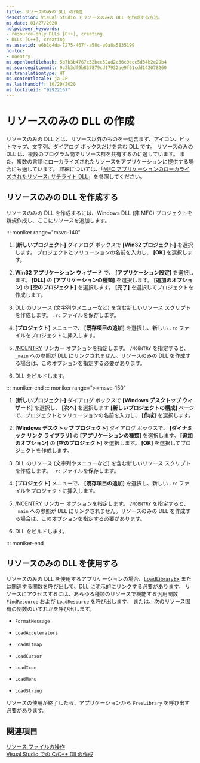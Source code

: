 ```yaml
---
title: リソースのみの DLL の作成
description: Visual Studio でリソースのみの DLL を作成する方法。
ms.date: 01/27/2020
helpviewer_keywords:
- resource-only DLLs [C++], creating
- DLLs [C++], creating
ms.assetid: e6b1d4da-7275-467f-a58c-a0a8a5835199
no-loc:
- noentry
ms.openlocfilehash: 5b7b3b4767c32bce52ad2c36c9ecc5d34b2e29b4
ms.sourcegitcommit: 9c2b3df9b837879cd17932ae9f61cdd142078260
ms.translationtype: HT
ms.contentlocale: ja-JP
ms.lasthandoff: 10/29/2020
ms.locfileid: "92922167"
---
```

# <a name="creating-a-resource-only-dll"></a>リソースのみの DLL の作成

リソースのみの DLL とは、リソース以外のものを一切含まず、アイコン、ビットマップ、文字列、ダイアログ ボックスだけを含む DLL です。 リソースのみの DLL は、複数のプログラム間でリソース群を共有するのに適しています。 また、複数の言語にローカライズされたリソースをアプリケーションに提供する場合にも適しています。 詳細については、「[MFC アプリケーションのローカライズされたリソース: サテライト DLL](localized-resources-in-mfc-applications-satellite-dlls.md)」を参照してください。

## <a name="create-a-resource-only-dll"></a>リソースのみの DLL を作成する

リソースのみの DLL を作成するには、Windows DLL (非 MFC) プロジェクトを新規作成し、ここにリソースを追加します。

::: moniker range="msvc-140"

1. **[新しいプロジェクト]** ダイアログ ボックスで **[Win32 プロジェクト]** を選択します。 プロジェクトとソリューションの名前を入力し、 **[OK]** を選択します。

1. **Win32 アプリケーション ウィザード** で、 **[アプリケーション設定]** を選択します。 **[DLL]** の **[アプリケーションの種類]** を選択します。 **[追加のオプション]** の **[空のプロジェクト]** を選択します。 **[完了]** を選択してプロジェクトを作成します。

1. DLL のリソース (文字列やメニューなど) を含む新しいリソース スクリプトを作成します。 `.rc` ファイルを保存します。

1. **[プロジェクト]** メニューで、 **[既存項目の追加]** を選択し、新しい `.rc` ファイルをプロジェクトに挿入します。

1. [/NOENTRY](reference/noentry-no-entry-point.md) リンカー オプションを指定します。 `/NOENTRY` を指定すると、`_main` への参照が DLL にリンクされません。リソースのみの DLL を作成する場合は、このオプションを指定する必要があります。

1. DLL をビルドします。

::: moniker-end
::: moniker range=">=msvc-150"

1. **[新しいプロジェクト]** ダイアログ ボックスで **[Windows デスクトップ ウィザード]** を選択し、 **[次へ]** を選択します **[新しいプロジェクトの構成]** ページで、プロジェクトとソリューションの名前を入力し、 **[作成]** を選択します。

1. **[Windows デスクトップ プロジェクト]** ダイアログ ボックスで、 **[ダイナミック リンク ライブラリ]** の **[アプリケーションの種類]** を選択します。 **[追加のオプション]** の **[空のプロジェクト]** を選択します。 **[OK]** を選択してプロジェクトを作成します。

1. DLL のリソース (文字列やメニューなど) を含む新しいリソース スクリプトを作成します。 `.rc` ファイルを保存します。

1. **[プロジェクト]** メニューで、 **[既存項目の追加]** を選択し、新しい `.rc` ファイルをプロジェクトに挿入します。

1. [/NOENTRY](reference/noentry-no-entry-point.md) リンカー オプションを指定します。 `/NOENTRY` を指定すると、`_main` への参照が DLL にリンクされません。リソースのみの DLL を作成する場合は、このオプションを指定する必要があります。

1. DLL をビルドします。

::: moniker-end

## <a name="use-a-resource-only-dll"></a>リソースのみの DLL を使用する

リソースのみの DLL を使用するアプリケーションの場合、[LoadLibraryEx](loadlibrary-and-afxloadlibrary.md) または関連する関数を呼び出して、DLL に明示的にリンクする必要があります。 リソースにアクセスするには、あらゆる種類のリソースで機能する汎用関数 `FindResource` および `LoadResource` を呼び出します。 または、次のリソース固有の関数のいずれかを呼び出します。

- `FormatMessage`

- `LoadAccelerators`

- `LoadBitmap`

- `LoadCursor`

- `LoadIcon`

- `LoadMenu`

- `LoadString`

リソースの使用が終了したら、アプリケーションから `FreeLibrary` を呼び出す必要があります。

## <a name="see-also"></a>関連項目

[リソース ファイルの操作](../windows/working-with-resource-files.md)\
[Visual Studio での C/C++ Dll の作成](dlls-in-visual-cpp.md)
